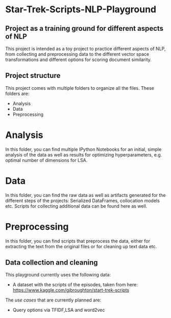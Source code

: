 # Star-Trek-Scripts-NLP-Playground
## Project as a training ground for different aspects of NLP
This project is intended as a toy project to practice different aspects of NLP, from collecting and preprocessing data to the different vector space transformations and different options for scoring document similarity.

## Project structure

This project comes with multiple folders to organize all the files. These folders are:
- Analysis
- Data
- Preprocessing

# Analysis
In this folder, you can find multiple IPython Notebooks for an initial, simple analysis of the data as well as results for optimizing hyperparameters, e.g. optimal number of dimensions for LSA.

# Data
In this folder, you can find the raw data as well as artifacts generated for the different steps of the projects: Serialized DataFrames, collocation models etc.
Scripts for collecting additional data can be found here as well.

# Preprocessing
In this folder, you can find scripts that preprocess the data, either for extracting the text from the original files or for cleaning up text data etc.







## Data collection and cleaning
This playground currently uses the following data:
- A dataset with the scripts of the episodes, taken from here: https://www.kaggle.com/gjbroughton/start-trek-scripts


The _use cases_ that are currently planned are:
- Query options via TFIDF,LSA and word2vec



